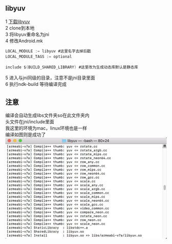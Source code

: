 ## libyuv
1 [下载libyuv](https://chromium.googlesource.com/external/libyuv)<br/>
2 clone到本地 <br/>
3 将libyuv重命名为jni <br/>
4 修改Android.mk <br/>
```java
LOCAL_MODULE := libyuv #这里名字去掉后戳
LOCAL_MODULE_TAGS := optional

include $(BUILD_SHARED_LIBRARY) #这里改为生成动态库默认是静态库
```
5 进入与jni同级的目录，注意不是jni目录里面 <br/>
6 执行ndk-build 等待编译完成 <br/>
## 注意
编译会自动生成libs文件夹so在此文件夹内<br/>
头文件在jni/include里面<br/>
我这里的环境为mac，linux环境也是一样<br/>
编译如图则是成功了![chenggong](https://github.com/TF27674569/libyuv/blob/master/image/yuv.jpg)
